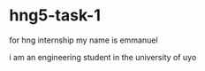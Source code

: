# hng5-task-1
for hng internship
my name is emmanuel

i am an engineering student
in the university of uyo
